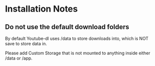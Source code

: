 # Installation Notes

## Do not use the default download folders

By default Youtube-dl uses /data to store downloads into, which is NOT save to store data in.

Please add Custom Storage that is not mounted to anything inside either /data or /app.
